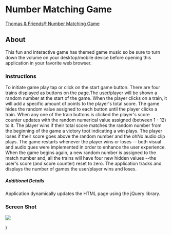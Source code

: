 # Number Matching Game

[Thomas & Friends® Number Matching Game](https://klejman.github.io/train-game-week4.0/)

## About

This fun and interactive game has themed game music so be sure to turn down the volume on your desktop/mobile device before opening this application in your favorite web browser.

### Instructions
To initiate game play tap or click on the start game button. There are four trains displayed as buttons on the page.The user/player will be shown a random number at the start of the game. When the player clicks on a train, it will add a specific amount of points to the player's total score.
The game hides the random value assigned to each button until the player clicks a train.
When any one of the train buttons is clicked the player's score counter updates with the random numerical value assigned (between 1 - 12) to it.
The player wins if their total score matches the random number from the beginning of the game a victory toot indicating a win plays.
The player loses if their score goes above the random number and the ohNo audio clip plays.
The game restarts whenever the player wins or loses --  both visual and audio ques were implemented in order to enhance the user experience.
When the game begins again, a new random number is assigned to the match number and, all the trains will have four new hidden values --the user's score (and score counter) reset to zero.
The application tracks and displays the number of games the user/player wins and loses.

##### Additional Details
Application dynamically updates the HTML page using the jQuery library.

### Screen Shot

![](https://user-images.githubusercontent.com/28759418/33719460-cdfe1850-db2e-11e7-985f-a88242d19543.png)

)